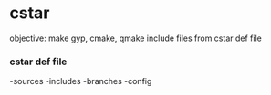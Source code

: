 # cstar

objective: make gyp, cmake, qmake include files from cstar def file

### cstar def file
-sources
-includes
-branches
-config

